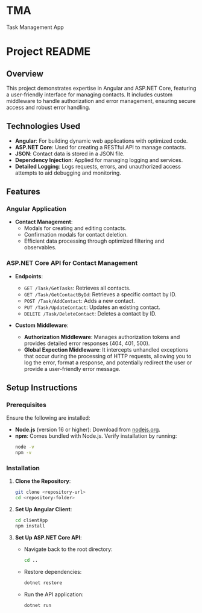 # TMA
Task Management App
# Project README

## Overview
This project demonstrates expertise in Angular and ASP.NET Core, featuring a user-friendly interface for managing contacts. It includes custom middleware to handle authorization and error management, ensuring secure access and robust error handling.

## Technologies Used
- **Angular**: For building dynamic web applications with optimized code.
- **ASP.NET Core**: Used for creating a RESTful API to manage contacts.
- **JSON**: Contact data is stored in a JSON file.
- **Dependency Injection**: Applied for managing logging and services.
- **Detailed Logging**: Logs requests, errors, and unauthorized access attempts to aid debugging and monitoring.

## Features

### Angular Application
- **Contact Management**:
  - Modals for creating and editing contacts.
  - Confirmation modals for contact deletion.
  - Efficient data processing through optimized filtering and observables.

### ASP.NET Core API for Contact Management
- **Endpoints**:
  - `GET /Task/GetTasks`: Retrieves all contacts.
  - `GET /Task/GetContactById`: Retrieves a specific contact by ID.
  - `POST /Task/AddContact`: Adds a new contact.
  - `PUT /Task/UpdateContact`: Updates an existing contact.
  - `DELETE /Task/DeleteContact`: Deletes a contact by ID.

- **Custom Middleware**:
  - **Authorization Middleware**: Manages authorization tokens and provides detailed error responses (404, 401, 500).
  - **Global Expection Middleware**:  It intercepts unhandled exceptions that occur during the processing of HTTP requests, allowing you to log the error, format a response, and potentially redirect the user or provide a user-friendly error message.

## Setup Instructions

### Prerequisites
Ensure the following are installed:

- **Node.js** (version 16 or higher): Download from [nodejs.org](https://nodejs.org).
- **npm**: Comes bundled with Node.js. Verify installation by running:
  ```bash
  node -v
  npm -v
  ```

### Installation

1. **Clone the Repository**:
   ```bash
   git clone <repository-url>
   cd <repository-folder>
   ```

2. **Set Up Angular Client**:
   ```bash
   cd clientApp
   npm install
   ```

3. **Set Up ASP.NET Core API**:
   - Navigate back to the root directory:
     ```bash
     cd ..
     ```
   - Restore dependencies:
     ```bash
     dotnet restore
     ```
   - Run the API application:
     ```bash
     dotnet run
     ```
